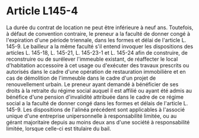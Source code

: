 # Article L145-4

La durée du contrat de location ne peut être inférieure à neuf ans.   Toutefois, à défaut de convention contraire, le preneur a la faculté de donner congé à l'expiration d'une période triennale, dans les formes et délai de l'article L. 145-9.   Le bailleur a la même faculté s'il entend invoquer les dispositions des articles L. 145-18, L. 145-21, L. 145-23-1 et L. 145-24 afin de construire, de reconstruire ou de surélever l'immeuble existant, de réaffecter le local d'habitation accessoire à cet usage ou d'exécuter des travaux prescrits ou autorisés dans le cadre d'une opération de restauration immobilière et en cas de démolition de l'immeuble dans le cadre d'un projet de renouvellement urbain.   Le preneur ayant demandé à bénéficier de ses droits à la retraite du régime social auquel il est affilié ou ayant été admis au bénéfice d'une pension d'invalidité attribuée dans le cadre de ce régime social a la faculté de donner congé dans les formes et délais de l'article L. 145-9.   Les dispositions de l'alinéa précédent sont applicables à l'associé unique d'une entreprise unipersonnelle à responsabilité limitée, ou au gérant majoritaire depuis au moins deux ans d'une société à responsabilité limitée, lorsque celle-ci est titulaire du bail.